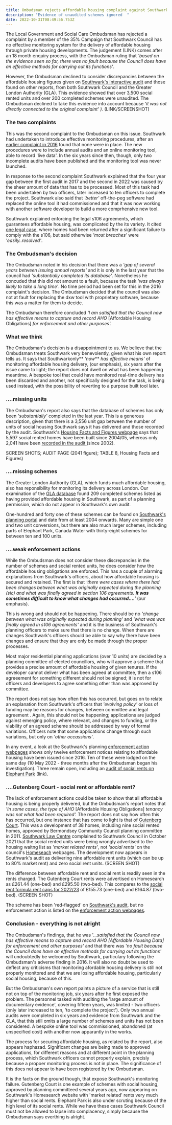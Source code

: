 ```yaml
---
title: Ombudsman rejects affordable housing complaint against Southwark
description: "Evidence of unaudited schemes ignored  "
date: 2022-10-31T08:49:56.753Z
---
```

The Local Government and Social Care Ombudsman has rejected a complaint by a member of the 35% Campaign that Southwark Council has no effective monitoring system for the delivery of affordable housing through private housing developments.  The judgement (LINK) comes after an 18 month enquiry process, with the Ombudsman ruling that *'based on the evidence seen so far, there was no fault because the Council does have an effective methods for carrying out its functions'*.

However, the Ombudsman declined to consider discrepancies between the affordable housing figures given on [Southwark's interactive audit](https://urldefense.com/v3/__https://app.powerbi.com/view?r=eyJrIjoiODIzNTdiMGUtMDAxNS00NGI1LThjY2EtYjBjMWQwYzcxMzQ2IiwidCI6ImNhZjg2Y2IxLThjYTItNDU0NS1hNGRkLWYzNTlkMDM5MGEwOCJ9&pageName=ReportSection__;!!Ou-zFulSALS7ubxZ2oj45Dg!Vqi3bagEzmK7icBcQgGm18ZQk8FHJAYsCVjB_M_V6G6fzAaRhemokxPlAzcnrCU09xxdfdKYI2SsLLc63Oa-DmfMFJGVKA$) and those found on other reports, from both Southwark Council and the Greater London Authority (GLA).  This evidence showed that over 3,500 social  rented units and over 200 completed schemes were unaudited.  The Ombudsman declined to take this evidence into account because *'it was not directly connected to the original complaint' ).* (LINK/SCREENSHOT)

### The two complaints

This was the second complaint to the Ombudsman on this issue.   Southwark had undertaken to introduce effective monitoring procedures, after an [earlier complaint in 2016](https://www.35percent.org/posts/2016-12-12-ombudsman-slams-southwark-for-no-s106-monitoring/) found that none were in place.  The new procedures were to include annual audits and an online monitoring tool, able to record 'live data'.  In the six years since then, though, only two incomplete audits have been published and the monitoring tool was never launched.

In response to the second complaint Southwark explained that the four year gap between the first audit in 2017 and the second in 2022 was caused by the sheer amount of data that has to be processed.  Most of this task had been undertaken by two officers, later increased to ten officers to complete the project.  Southwark also said that *'better'* off-the-peg software had replaced the online tool it had commissioned and that it was now working with another software developer to build a more comprhensive new tool.

Southwark explained enforcing the legal s106 agreements, which guarantees affordable housing, was complicated by the its variety.  It cited [one legal case](https://www.35percent.org/posts/2017-06-20-signal-tower-embarrassment-southwark-pays-for-lost-affordable-housing/), where homes had been returned after a significant failure to comply with the s106, but said otherwise *'most breaches'* were *'easily..resolved'*. 

### The Ombudsman's decision

The Ombudsman noted in his decision that there was a *'gap of several years between issuing annual reports'* and it is only in the last year that the council had *'substantially completed its database'*.  Nonetheless he concuded that this did not amount to a fault, because the task *'was always likely to take a long time'*.   No time period had been set for this in the 2016 complaint's decision.  The Ombudsman decided that the council was also not at fault for replacing the dxw tool with proprietary software, because this was a matter for them to decide.

The Ombudsman therefore concluded *'I am satisfied that the Council now has effective means to capture and record AHO* \[Affordable Housing Obligations] *for enforcement and other purposes'.*

### What we think

The Ombudsman's decision is a disappointment to us.  We believe that the Ombudsman treats Southwark very benevolently, given what his own report tells us.  It says that Southwarkonly** *'now*** *has effective means'* of monitoring affordable housing delivery, (our emphasis), six years after the issue came to light; the report does not dwell on what has been happening meantime.  A bespoke tool that could have monitored real-time delivery has been discarded and another, not specifically designed for the task, is being used instead, with the possibility of reverting to a purpose built tool later.  

### ....missing units

The Ombudsman's report also says that the database of schemes has only been *'substantially'* completed in the last year.  This is a generous description, given that there is a 3,556 unit gap between the number of units of social housing Southwark says it has delivered  and those recorded by the audit.  Southwark's [Housing Facts and Figures webpage](https://www.southwark.gov.uk/planning-and-building-control/planning-policy-and-transport-policy/monitoring/authority-monitoring-report/housing?chapter=4) says that 5,597 social rented homes have been built since 2004/05, whereas only 2,041 have been [recorded in the audit ](https://www.southwark.gov.uk/planning-and-building-control/planning-policy-and-transport-policy/monitoring/authority-monitoring-report/housing?chapter=4) (since 2002).

SCREEN SHOTS; AUDIT PAGE (2041 figure); TABLE 8, Housing Facts and Figures)

### ....missing schemes

The Greater London Authority (GLA), which funds much affordable housing, also has reponsibility for monitoring its delivery across London.  Our examination of the [GLA database](https://public.tableau.com/app/profile/glaintelligence/viz/PlanningLondonDatahub-Dashboard/MainDashboard) found 209 completed schemes listed as having provided affordable housing in Southwark, as part of a planning permission, which do not appear in Southwark's own audit.  

One-hundred and forty one of these schemes can be found on [Southwark's planning portal](https://www.southwark.gov.uk/planning-and-building-control/planning-applications/planning-register-search-view-and-comment-on-planning-applications) and date from at least 2004 onwards.  Many are simple one and two unit conversions, but there are also much larger schemes, including parts of Elephant Park,  Canada Water with thirty-eight schemes for between ten and 100 units.

### ....weak enforcement actions

While the Ombudsman does not consider these discrepancies in the number of schemes and social rented units, he does consider how the affordable housing obligations are enforced.  This has a couple of alarming explanations from Southwark's officers, about how affordable housing is secured and retained.  The first is that *'there were cases where there had been changes between what was originally expected during the planning (sic) and what was finally agreed in section 106 agreements. **It was sometimes difficult to know what changes had occurred....'*** (our emphasis).

This is wrong and should not be happening.  There should be no *'change between what was originally expected during planning'* and *'what was was finally agreed in s106 agreements'* and it is the business of Southwark's planning officers to make sure that there is no change.  When there are changes Southwark's officers should be able to say why there have been changes and ensure that they are only be made through the proper processes.

Most major residential planning applications (over 10 units) are decided by a planning committee of elected councillors, who will approve a scheme that provides a precise amount of affordable housing of given tenures. If the developer cannot deliver what has been agreed at committee, then a s106 agreeement for something different should not be signed; it is not for officers and developers to agree something other than was approved by committee. 

The report does not say how often this has occurred, but goes on  to relate an explanation from Southwark's officers that *'evolving policy'* or loss of funding may be reasons for changes, between committee and legal agreement .  Again, this should not be happening; applications are judged against emerging policy, where relevant, and changes to funding, or the viability of an agreed scheme should be addressed by way of formal variations.  Officers note that some applications change through such variations, but only on *'other occassions'*.

In any event, a look at the Southwark's planning [enforcement action webpages](https://planning.southwark.gov.uk/online-applications/search.do?action=simple&searchType=Enforcement) shows only twelve enforcement notices relating to affordable housing have been issued since 2016.  Ten of these were lodged on the same day (10 May 2022 - three months after the Ombudsman began his investigation).  Three remain open, including an [audit of social rents on Elephant Park](https://southwarknews.co.uk/news/housing/fears-raised-that-100-elephant-park-social-rent-properties-are-charging-tenants-incorrectly/) (link).

### ....Gutenberg Court - social rent or affordable rent?

The lack of enforcement actions could be taken to show that all affordable housing is being properly delivered, but the Ombudsman's report notes that *'In some cases, the type of AHO* \[Affordable Housing Obligations] *tenancy was not what had been required'.*  The report does not say  how often this has occurred, but one instance that has come to light is that of [Gutenberg Court](https://planning.southwark.gov.uk/online-applications/applicationDetails.do?keyVal=ZZZV1QKBWR443&activeTab=summary).  This was a development of 38 homes, including nine social rented homes, approved by Bermondsey Community Council planning committee in 2011.  [Southwark Law Centre](https://www.southwarklawcentre.org.uk/) complained to Southwark Council in October 2021 that the social rented units were being wrongly  advertised to the housing waitng list as *'market related rents'*, not *'social rents'* on the council's [Homeseach](https://www.southwarkhomesearch.org.uk/) webpages.  The development now appears in Southwark's audit as delivering  nine affordable rent units (which can be up to 80% market rent) and zero social rent units. (SCREEN SHOT)

The difference between affordable rent and social rent is readily seen in the rents charged.  The Gutenberg Court rents were advertised on Homesearch as £261.44 (one-bed) and £295.50 (two-bed).  This compares to the [social rent formula rent caps for 2022/23](https://www.gov.uk/government/publications/rent-standard/limit-on-annual-rent-increases-2022-23-from-april-2022#rent-caps) of £155.73 (one-bed) and £164.87 (two-bed). (SCREEN SHOT)

The scheme has been 'red-flagged' on [Southwark's audit](https://urldefense.com/v3/__https://app.powerbi.com/view?r=eyJrIjoiODIzNTdiMGUtMDAxNS00NGI1LThjY2EtYjBjMWQwYzcxMzQ2IiwidCI6ImNhZjg2Y2IxLThjYTItNDU0NS1hNGRkLWYzNTlkMDM5MGEwOCJ9&pageName=ReportSection__;!!Ou-zFulSALS7ubxZ2oj45Dg!Vqi3bagEzmK7icBcQgGm18ZQk8FHJAYsCVjB_M_V6G6fzAaRhemokxPlAzcnrCU09xxdfdKYI2SsLLc63Oa-DmfMFJGVKA$), but no enforcement action is listed on the [enforcement action webpages](https://planning.southwark.gov.uk/online-applications/search.do?action=simple&searchType=Enforcement).

### Conclusion - everything is not alright

The Ombudsman's findings, that he was '...*satisfied that the Council now has effective means to capture and record AHO \[Affordable Housing Data] for enforcement and other purposes'* and that there was '*no fault because the Council does have an effective methods for carrying out its functions'* will undoubtedly be welcomed by Southwark, particulary following the Ombudsman's adverse finding in 2016.   It will also no doubt be used to deflect any criticisms that monitoring afordable housing delivery is still not properly monitored and that we are losing affordable housing, particularly social housing, because of this.

But the Ombudsman's own report paints a picture of a service that is still not on top of the monitoring job, six years after he first exposed the problem.  The personnel tasked with auditing the 'large amount of documentary evidence', covering fifteen years, was limited - two officers (only later increased to ten, 'to complete the project'). Only two annual audits were completed in six years and evidence from Southwark and the GLA, that this still omits a large number of schemes and units has not been considered.  A bespoke online tool was commissioned, abandoned (at unspecified cost) with another now apparantly in the works.  

The process for securing affordable housing, as related by the report, also appears haphazad.  Significant changes are being made to approved applications, for different reasons and at different point in the planning process, which Southwark officers cannot properly explain, precisly because a propoer monitoring process is not in place.  The significance of this does not appear to have been registered by the Ombudsman.

It is the facts on the ground though, that expose Southwark's monitoring failure.  Gutenberg Court is one example of schemes with social housing, approved by planning committeed several years ago, now appearing on Southwark's Homesearch website with 'market related' rents very much higher than social rents.  Elephant Park is also under scruting because of the high level of its social rents.  While we have these cases  Southwark Council must not be allowed to lapse into complacency, simply because the Ombudsman says everthing is alright.